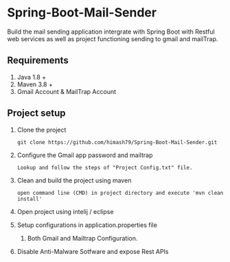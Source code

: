 # Spring-Boot-Mail-Sender
Build the mail sending application intergrate with Spring Boot with Restful web services as well as project functioning sending to gmail and mailTrap.

## Requirements

01) Java 1.8 +
02) Maven 3.8 +
03) Gmail Account & MailTrap Account

## Project setup

01) Clone the project

		git clone https://github.com/himash79/Spring-Boot-Mail-Sender.git

02) Configure the Gmail app password and mailtrap

		Lookup and follow the steps of "Project Config.txt" file.

03) Clean and build the project using maven

		open command line (CMD) in project directory and execute 'mvn clean install'
		
04) Open project using intelij / eclipse

05) Setup configurations in application.properties file
		
    01) Both Gmail and Mailtrap Configuration.
		
06) Disable Anti-Malware Sotfware and expose Rest APIs
